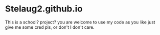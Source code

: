 # Stelaug2.github.io
This is a school? project?
you are welcome to use my code as you like just give me some cred pls, or don't I don't care.
